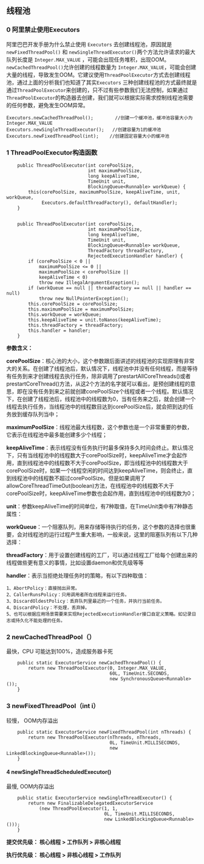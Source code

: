## 线程池

### 0 阿里禁止使用Executors

阿里巴巴开发手册为什么禁止使用 `Executors` 去创建线程池，原因就是 `newFixedThreadPool()` 和 `newSingleThreadExecutor()`两个方法允许请求的最大队列长度是 `Integer.MAX_VALUE` ，可能会出现任务堆积，出现OOM。`newCachedThreadPool()`允许创建的线程数量为 `Integer.MAX_VALUE`，可能会创建大量的线程，导致发生OOM。它建议使用`ThreadPoolExecutor`方式去创建线程池，通过上面的分析我们也知道了其实`Executors` 三种创建线程池的方式最终就是通过`ThreadPoolExecutor`来创建的，只不过有些参数我们无法控制，如果通过`ThreadPoolExecutor`的构造器去创建，我们就可以根据实际需求控制线程池需要的任何参数，避免发生OOM异常。



```
Executors.newCachedThreadPool();        //创建一个缓冲池，缓冲池容量大小为Integer.MAX_VALUE
Executors.newSingleThreadExecutor();   //创建容量为1的缓冲池
Executors.newFixedThreadPool(int);    //创建固定容量大小的缓冲池
```



### 1 ThreadPoolExecutor构造函数

```
    public ThreadPoolExecutor(int corePoolSize,
                              int maximumPoolSize,
                              long keepAliveTime,
                              TimeUnit unit,
                              BlockingQueue<Runnable> workQueue) {
        this(corePoolSize, maximumPoolSize, keepAliveTime, unit, workQueue,
             Executors.defaultThreadFactory(), defaultHandler);
    }
     
```



```
    public ThreadPoolExecutor(int corePoolSize,
                              int maximumPoolSize,
                              long keepAliveTime,
                              TimeUnit unit,
                              BlockingQueue<Runnable> workQueue,
                              ThreadFactory threadFactory,
                              RejectedExecutionHandler handler) {
        if (corePoolSize < 0 ||
            maximumPoolSize <= 0 ||
            maximumPoolSize < corePoolSize ||
            keepAliveTime < 0)
            throw new IllegalArgumentException();
        if (workQueue == null || threadFactory == null || handler == null)
            throw new NullPointerException();
        this.corePoolSize = corePoolSize;
        this.maximumPoolSize = maximumPoolSize;
        this.workQueue = workQueue;
        this.keepAliveTime = unit.toNanos(keepAliveTime);
        this.threadFactory = threadFactory;
        this.handler = handler;
    }
```

**参数含义：**

**corePoolSize**：核心池的大小，这个参数跟后面讲述的线程池的实现原理有非常大的关系。在创建了线程池后，默认情况下，线程池中并没有任何线程，而是等待有任务到来才创建线程去执行任务，除非调用了prestartAllCoreThreads()或者prestartCoreThread()方法，从这2个方法的名字就可以看出，是预创建线程的意思，即在没有任务到来之前就创建corePoolSize个线程或者一个线程。默认情况下，在创建了线程池后，线程池中的线程数为0，当有任务来之后，就会创建一个线程去执行任务，当线程池中的线程数目达到corePoolSize后，就会把到达的任务放到缓存队列当中；

**maximumPoolSize**：线程池最大线程数，这个参数也是一个非常重要的参数，它表示在线程池中最多能创建多少个线程；

**keepAliveTime**：表示线程没有任务执行时最多保持多久时间会终止。默认情况下，只有当线程池中的线程数大于corePoolSize时，keepAliveTime才会起作用，直到线程池中的线程数不大于corePoolSize，即当线程池中的线程数大于corePoolSize时，如果一个线程空闲的时间达到keepAliveTime，则会终止，直到线程池中的线程数不超过corePoolSize。但是如果调用了allowCoreThreadTimeOut(boolean)方法，在线程池中的线程数不大于corePoolSize时，keepAliveTime参数也会起作用，直到线程池中的线程数为0；

**unit**：参数keepAliveTime的时间单位，有7种取值，在TimeUnit类中有7种静态属性：

**workQueue**：一个阻塞队列，用来存储等待执行的任务，这个参数的选择也很重要，会对线程池的运行过程产生重大影响，一般来说，这里的阻塞队列有以下几种选择：

**threadFactory**：用于设置创建线程的工厂，可以通过线程工厂给每个创建出来的线程做些更有意义的事情，比如设置daemon和优先级等等

**handler**：表示当拒绝处理任务时的策略，有以下四种取值：

```
1、AbortPolicy：直接抛出异常。
2、CallerRunsPolicy：只用调用者所在线程来运行任务。
3、DiscardOldestPolicy：丢弃队列里最近的一个任务，并执行当前任务。
4、DiscardPolicy：不处理，丢弃掉。
5、也可以根据应用场景需要来实现RejectedExecutionHandler接口自定义策略。如记录日志或持久化不能处理的任务。
```

### 2 newCachedThreadPool（）

最快，CPU 可能达到100%，造成服务器卡死

```
    public static ExecutorService newCachedThreadPool() {
        return new ThreadPoolExecutor(0, Integer.MAX_VALUE,
                                      60L, TimeUnit.SECONDS,
                                      new SynchronousQueue<Runnable>());
    }
```

### 3 newFixedThreadPool（int i）

较慢， OOM内存溢出

```
    public static ExecutorService newFixedThreadPool(int nThreads) {
        return new ThreadPoolExecutor(nThreads, nThreads,
                                      0L, TimeUnit.MILLISECONDS,
                                      new LinkedBlockingQueue<Runnable>());
    }
```



#### 4 newSingleThreadScheduledExecutor()

最慢,   OOM内存溢出

```
    public static ExecutorService newSingleThreadExecutor() {
        return new FinalizableDelegatedExecutorService
            (new ThreadPoolExecutor(1, 1,
                                    0L, TimeUnit.MILLISECONDS,
                                    new LinkedBlockingQueue<Runnable>()));
    }
```



**提交优先级： 核心线程 > 工作队列 > 非核心线程**

**执行优先级： 核心线程 > 非核心线程 > 工作队列**

